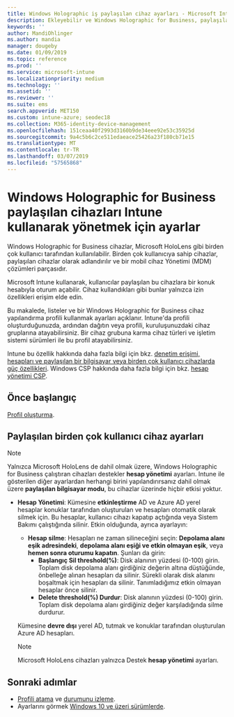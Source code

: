 ```yaml
---
title: Windows Holographic iş paylaşılan cihaz ayarları - Microsoft Intune - Azure | Microsoft Docs
description: Ekleyebilir ve Windows Holographic for Business, paylaşılan veya Microsoft Intune birden çok kullanıcı tarafından kullanılan cihazları yapılandırmak için kullanabilirsiniz. Hesap yönetimi ayarları ve Microsoft HoloLens de dahil olmak üzere cihazlarda ne bakın.
keywords: ''
author: MandiOhlinger
ms.author: mandia
manager: dougeby
ms.date: 01/09/2019
ms.topic: reference
ms.prod: ''
ms.service: microsoft-intune
ms.localizationpriority: medium
ms.technology: ''
ms.assetid: ''
ms.reviewer: ''
ms.suite: ems
search.appverid: MET150
ms.custom: intune-azure; seodec18
ms.collection: M365-identity-device-management
ms.openlocfilehash: 151ceaa40f2993d3160b9de34eee92e53c35925d
ms.sourcegitcommit: 9a4c5b6c2ce511edaeace25426a23f180cb71e15
ms.translationtype: MT
ms.contentlocale: tr-TR
ms.lasthandoff: 03/07/2019
ms.locfileid: "57565868"
---
```

# <a name="windows-holographic-for-business-settings-to-manage-shared-devices-using-intune"></a>Windows Holographic for Business paylaşılan cihazları Intune kullanarak yönetmek için ayarlar

Windows Holographic for Business cihazlar, Microsoft HoloLens gibi birden çok kullanıcı tarafından kullanılabilir. Birden çok kullanıcıya sahip cihazlar, paylaşılan cihazlar olarak adlandırılır ve bir mobil cihaz Yönetimi (MDM) çözümleri parçasıdır.

Microsoft Intune kullanarak, kullanıcılar paylaşılan bu cihazlara bir konuk hesabıyla oturum açabilir. Cihaz kullandıkları gibi bunlar yalnızca izin özellikleri erişim elde edin.

Bu makalede, listeler ve bir Windows Holographic for Business cihaz yapılandırma profili kullanmak ayarları açıklanır. Intune'da profili oluşturduğunuzda, ardından dağıtın veya profili, kuruluşunuzdaki cihaz gruplarına atayabilirsiniz. Bir cihaz grubuna karma cihaz türleri ve işletim sistemi sürümleri ile bu profil atayabilirsiniz.

Intune bu özellik hakkında daha fazla bilgi için bkz. [denetim erişimi, hesapları ve paylaşılan bir bilgisayar veya birden çok kullanıcı cihazlarda güç özellikleri](shared-user-device-settings.md). Windows CSP hakkında daha fazla bilgi için bkz. [hesap yönetimi CSP](https://docs.microsoft.com/windows/client-management/mdm/accountmanagement-csp).

## <a name="before-your-begin"></a>Önce başlangıç

[Profil oluşturma](shared-user-device-settings.md).

## <a name="shared-multi-user-device-settings"></a>Paylaşılan birden çok kullanıcı cihaz ayarları

> [!NOTE]
> Yalnızca Microsoft HoloLens de dahil olmak üzere, Windows Holographic for Business çalıştıran cihazları destekler **hesap yönetimi** ayarları. Intune ile gösterilen diğer ayarlardan herhangi birini yapılandırırsanız dahil olmak üzere **paylaşılan bilgisayar modu**, bu cihazlar üzerinde hiçbir etkisi yoktur.

- **Hesap Yönetimi**: Kümesine **etkinleştirme** AD ve Azure AD yerel hesaplar konuklar tarafından oluşturulan ve hesapları otomatik olarak silmek için. Bu hesaplar, kullanıcı cihazı kapatıp açtığında veya Sistem Bakımı çalıştığında silinir. Etkin olduğunda, ayrıca ayarlayın:
  - **Hesap silme**: Hesapları ne zaman silineceğini seçin: **Depolama alanı eşik adresindeki**, **depolama alanı eşiği ve etkin olmayan eşik**, veya **hemen sonra oturumu kapatın**. Şunları da girin:
    - **Başlangıç Sil threshold(%)**: Disk alanının yüzdesi (0-100) girin. Toplam disk depolama alanı girdiğiniz değerin altına düştüğünde, önbelleğe alınan hesapları da silinir. Sürekli olarak disk alanını boşaltmak için hesapları da silinir. Tanımladığımız etkin olmayan hesaplar önce silinir.
    - **Delete threshold(%) Durdur**: Disk alanının yüzdesi (0-100) girin. Toplam disk depolama alanı girdiğiniz değer karşıladığında silme durdurur.

  Kümesine **devre dışı** yerel AD, tutmak ve konuklar tarafından oluşturulan Azure AD hesapları.

  > [!NOTE]
  > Microsoft HoloLens cihazları yalnızca Destek **hesap yönetimi** ayarları.

## <a name="next-steps"></a>Sonraki adımlar

- [Profili atama](device-profile-assign.md) ve [durumunu izleme](device-profile-monitor.md).
- Ayarlarını görmek [Windows 10 ve üzeri sürümlerde](shared-user-device-settings-windows.md).
